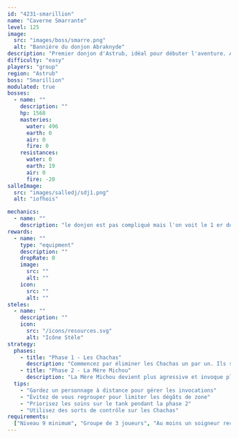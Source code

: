 ```yaml
---
id: "4231-smarillion"
name: "Caverne Smarrante"
level: 125
image:
  src: "images/boss/smarre.png"
  alt: "Bannière du donjon Abraknyde"
description: "Premier donjon d'Astrub, idéal pour débuter l'aventure. Affrontez des Chachas et leur maîtresse dans une maison envahie par les félins."
difficulty: "easy"
players: "group"
region: "Astrub"
boss: "Smarillion"
modulated: true
bosses:
  - name: ""
    description: ""
    hp: 1568
    masteries:
      water: 496
      earth: 0
      air: 0
      fire: 0
    resistances:
      water: 0
      earth: 19
      air: 0
      fire: -20
salleImage:
  src: "images/salledj/sdj1.png"
  alt: "iofhois"

mechanics:
  - name: ""
    description: "le donjon est pas compliqué mais l'on voit le 1 er donjon avec une petite mécanique elle gagne 30 % de réduction de dégats de face et de coté  et 30 % de dégats infligé si on la tape dans le dos donc mettez lui un maximum de dégâts feu de dos et elle disparaitras "
rewards:
  - name: ""
    type: "equipment"
    description: ""
    dropRate: 0
    image:
      src: ""
      alt: ""
    icon:
      src: ""
      alt: ""
steles:
  - name: ""
    description: ""
    icon:
      src: "/icons/resources.svg"
      alt: "Icône Stèle"
strategy:
  phases:
    - title: "Phase 1 - Les Chachas"
      description: "Commencez par éliminer les Chachas un par un. Ils sont faibles individuellement mais peuvent être dangereux en groupe. Concentrez vos attaques sur un seul Chacha à la fois."
    - title: "Phase 2 - La Mère Michou"
      description: "La Mère Michou devient plus agressive et invoque plus fréquemment des Chachas. Elle utilise des attaques de zone qui peuvent étourdir. Gardez vos distances et éliminez les Chachas invoqués rapidement."
  tips:
    - "Gardez un personnage à distance pour gérer les invocations"
    - "Évitez de vous regrouper pour limiter les dégâts de zone"
    - "Priorisez les soins sur le tank pendant la phase 2"
    - "Utilisez des sorts de contrôle sur les Chachas"
requirements:
  ["Niveau 9 minimum", "Groupe de 3 joueurs", "Au moins un soigneur recommandé"]
---
```

